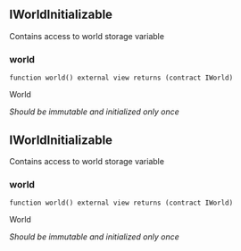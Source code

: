 ## IWorldInitializable


Contains access to world storage variable





### world

```solidity
function world() external view returns (contract IWorld)
```

World

_Should be immutable and initialized only once_




## IWorldInitializable


Contains access to world storage variable





### world

```solidity
function world() external view returns (contract IWorld)
```

World

_Should be immutable and initialized only once_




